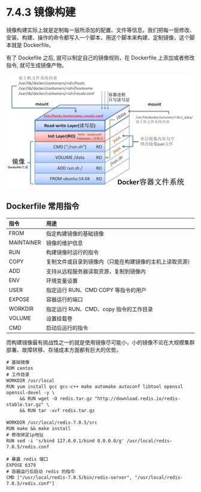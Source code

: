 # 7.4.3 镜像构建

镜像构建实际上就是定制每一层所添加的配置、文件等信息。我们把每一层修改、安装、构建、操作的命令都写入一个脚本，用这个脚本来构建、定制镜像，这个脚本就是 Dockerfile。

有了 Dockefile 之后, 就可以制定自己的镜像规则，在 Dockerfile 上添加或者修改指令, 就可生成镜像产物。

<div  align="center">
	<img src="../assets/docker-image.png" width = "500"  align=center />
</div>

## Dockerfile 常用指令

|指令|用途|
|:--|:--|
|FROM| 指定构建镜像的基础镜像|
|MAINTAINER| 镜像的维护信息|
|RUN | 构建镜像时运行的指令|
|COPY| 复制文件或目录到镜像内（只能在构建镜像的主机上读取资源）|
|ADD| 支持从远程服务器读取资源，复制到镜像内|
|ENV| 环境变量设置|
|USER| 指定运行 RUN、CMD COPY 等指令的用户|
|EXPOSE| 容器运行的端口|
|WORKDIR| 指定运行 RUN、CMD、copy 指令的工作目录|
|VOLUME| 设置挂载卷|
|CMD| 启动后运行的指令|


而构建镜像最有挑战性之一的就是使用镜像尽可能小，小的镜像不论在大规模集群部署、故障转移、存储成本方面都有巨大的优势。

```
# 基础镜像
ROM centos
# 工作目录
WORKDIR /usr/local
RUN yum install gcc gcc-c++ make automake autoconf libtool openssl openssl-devel -y \
	 && RUN wget -O redis.tar.gz "http://download.redis.io/redis-stable.tar.gz" \
	 && RUN tar -xvf redis.tar.gz

WORKDIR /usr/local/redis-7.0.5/src
RUN make && make install
# 修改绑定ip地址
RUN sed -i 's/bind 127.0.0.1/bind 0.0.0.0/g' /usr/local/redis-7.0.5/redis.conf

# 暴露 redis 端口
EXPOSE 6379
# 容器运行后启动 redis 的指令
CMD ["/usr/local/redis-7.0.5/bin/redis-server", "/usr/local/redis-7.0.5/redis.conf"]
```